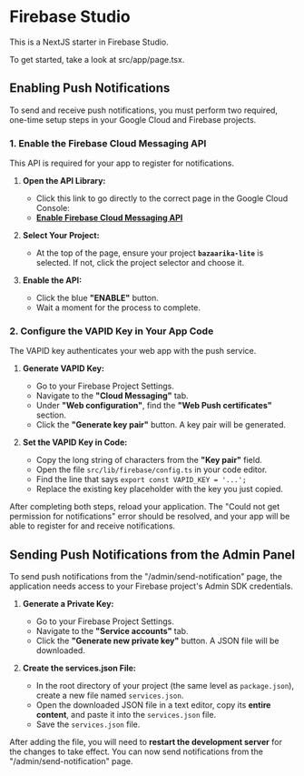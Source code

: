 
# Firebase Studio

This is a NextJS starter in Firebase Studio.

To get started, take a look at src/app/page.tsx.

## Enabling Push Notifications

To send and receive push notifications, you must perform two required, one-time setup steps in your Google Cloud and Firebase projects.

### 1. Enable the Firebase Cloud Messaging API

This API is required for your app to register for notifications.

1.  **Open the API Library:**
    *   Click this link to go directly to the correct page in the Google Cloud Console:
    *   [**Enable Firebase Cloud Messaging API**](https://console.cloud.google.com/apis/library/fcm.googleapis.com)

2.  **Select Your Project:**
    *   At the top of the page, ensure your project **`bazaarika-lite`** is selected. If not, click the project selector and choose it.

3.  **Enable the API:**
    *   Click the blue **"ENABLE"** button.
    *   Wait a moment for the process to complete.

### 2. Configure the VAPID Key in Your App Code

The VAPID key authenticates your web app with the push service.

1.  **Generate VAPID Key:**
    *   Go to your Firebase Project Settings.
    *   Navigate to the **"Cloud Messaging"** tab.
    *   Under **"Web configuration"**, find the **"Web Push certificates"** section.
    *   Click the **"Generate key pair"** button. A key pair will be generated.

2.  **Set the VAPID Key in Code:**
    *   Copy the long string of characters from the **"Key pair"** field.
    *   Open the file `src/lib/firebase/config.ts` in your code editor.
    *   Find the line that says `export const VAPID_KEY = '...';`
    *   Replace the existing key placeholder with the key you just copied.

After completing both steps, reload your application. The "Could not get permission for notifications" error should be resolved, and your app will be able to register for and receive notifications.

## Sending Push Notifications from the Admin Panel

To send push notifications from the "/admin/send-notification" page, the application needs access to your Firebase project's Admin SDK credentials.

1.  **Generate a Private Key:**
    *   Go to your Firebase Project Settings.
    *   Navigate to the **"Service accounts"** tab.
    *   Click the **"Generate new private key"** button. A JSON file will be downloaded.

2.  **Create the services.json File:**
    *   In the root directory of your project (the same level as `package.json`), create a new file named `services.json`.
    *   Open the downloaded JSON file in a text editor, copy its **entire content**, and paste it into the `services.json` file.
    *   Save the `services.json` file.

After adding the file, you will need to **restart the development server** for the changes to take effect. You can now send notifications from the "/admin/send-notification" page.
